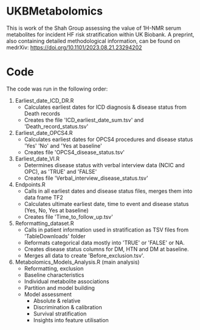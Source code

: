 # UKBMetabolomics
This is work of the Shah Group assessing the value of 1H-NMR serum metabolites for incident HF risk stratification within UK Biobank. A preprint, also containing detailed methodological information, can be found on medrXiv: https://doi.org/10.1101/2023.08.21.23294202

# Code
The code was run in the following order:
1. Earliest_date_ICD_DR.R
   - Calculates earliest dates for ICD diagnosis & disease status from Death records
   - Creates the file 'ICD_earliest_date_sum.tsv' and 'Death_record_status.tsv'
2. Earliest_date_OPCS4.R
   - Calculates earliest dates for OPCS4 procedures and disease status 'Yes' 'No' and 'Yes at baseline'
   - Creates file 'OPCS4_disease_status.tsv'
3. Earliest_date_VI.R
   - Determines disease status with verbal interview data (NCIC and OPC), as 'TRUE' and 'FALSE'
   - Creates file 'Verbal_interview_disease_status.tsv'
4. Endpoints.R
   - Calls in all earliest dates and disease status files, merges them into data frame TF2
   - Calculates ultimate earliest date, time to event and disease status (Yes, No, Yes at baseline)
   - Creates file 'Time_to_follow_up.tsv'
5. Reformatting_dataset.R
   - Calls in patient information used in stratification as TSV files from 'TableDownloads' folder
   - Reformats categorical data mostly into 'TRUE' or 'FALSE' or NA.
   - Creates disease status columns for DM, HTN and DM at baseline.
   - Merges all data to create 'Before_exclusion.tsv'.
7. Metabolomics_Models_Analysis.R (main analysis)
   - Reformatting, exclusion
   - Baseline characteristics
   - Individual metabolite associations
   - Partition and model building
   - Model assessment
        - Absolute & relative
        - Discrimination & calibration
        - Survival stratification
        - Insights into feature utilisation
